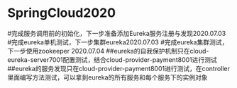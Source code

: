 # SpringCloud2020
#完成服务调用前的初始化，下一步准备添加Eureka服务注册与发现2020.07.03
#完成eureka单机测试，下一步集群eureka2020.07.03
#完成eureka集群测试，下一步使用zookeeper 2020.07.04
##eureka的自我保护机制只在cloud-eureka-server7001配置测试，结合cloud-provider-payment8001进行测试
##eureka的服务发现只在cloud-provider-payment8001进行测试，在controller里面编写方法测试，可以拿到eureka的所有服务和每个服务下的实例对象